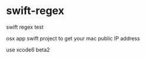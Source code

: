 swift-regex
============

swift regex test

osx app swift project to get your mac public IP address

use xcode6 beta2 

